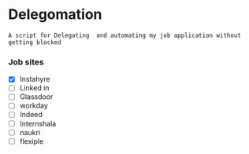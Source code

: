 # Delegomation

`A script for Delegating  and automating my job application without getting blocked`

### Job sites
- [x]  Instahyre
- [ ]  Linked in
- [ ]  Glassdoor
- [ ]  workday
- [ ]  Indeed
- [ ]  Internshala
- [ ]  naukri
- [ ]  flexiple
